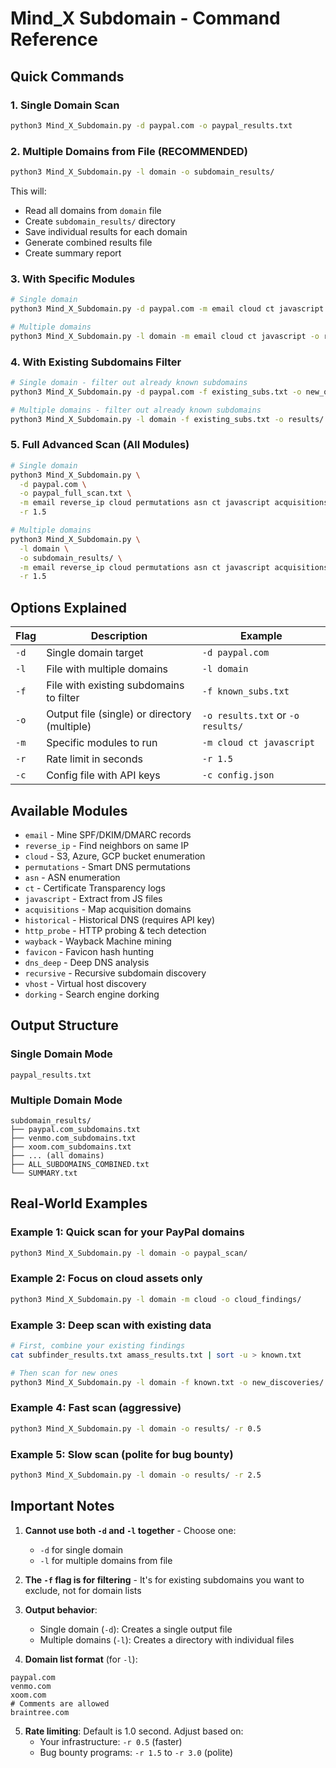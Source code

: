 # Mind_X Subdomain - Command Reference

## Quick Commands

### 1. Single Domain Scan

```bash
python3 Mind_X_Subdomain.py -d paypal.com -o paypal_results.txt
```

### 2. Multiple Domains from File (RECOMMENDED)

```bash
python3 Mind_X_Subdomain.py -l domain -o subdomain_results/
```

This will:
- Read all domains from `domain` file
- Create `subdomain_results/` directory
- Save individual results for each domain
- Generate combined results file
- Create summary report

### 3. With Specific Modules

```bash
# Single domain
python3 Mind_X_Subdomain.py -d paypal.com -m email cloud ct javascript -o results.txt

# Multiple domains
python3 Mind_X_Subdomain.py -l domain -m email cloud ct javascript -o results/
```

### 4. With Existing Subdomains Filter

```bash
# Single domain - filter out already known subdomains
python3 Mind_X_Subdomain.py -d paypal.com -f existing_subs.txt -o new_only.txt

# Multiple domains - filter out already known subdomains
python3 Mind_X_Subdomain.py -l domain -f existing_subs.txt -o results/
```

### 5. Full Advanced Scan (All Modules)

```bash
# Single domain
python3 Mind_X_Subdomain.py \
  -d paypal.com \
  -o paypal_full_scan.txt \
  -m email reverse_ip cloud permutations asn ct javascript acquisitions \
  -r 1.5

# Multiple domains
python3 Mind_X_Subdomain.py \
  -l domain \
  -o subdomain_results/ \
  -m email reverse_ip cloud permutations asn ct javascript acquisitions \
  -r 1.5
```

## Options Explained

| Flag | Description | Example |
|------|-------------|---------|
| `-d` | Single domain target | `-d paypal.com` |
| `-l` | File with multiple domains | `-l domain` |
| `-f` | File with existing subdomains to filter | `-f known_subs.txt` |
| `-o` | Output file (single) or directory (multiple) | `-o results.txt` or `-o results/` |
| `-m` | Specific modules to run | `-m cloud ct javascript` |
| `-r` | Rate limit in seconds | `-r 1.5` |
| `-c` | Config file with API keys | `-c config.json` |

## Available Modules

- `email` - Mine SPF/DKIM/DMARC records
- `reverse_ip` - Find neighbors on same IP
- `cloud` - S3, Azure, GCP bucket enumeration
- `permutations` - Smart DNS permutations
- `asn` - ASN enumeration
- `ct` - Certificate Transparency logs
- `javascript` - Extract from JS files
- `acquisitions` - Map acquisition domains
- `historical` - Historical DNS (requires API key)
- `http_probe` - HTTP probing & tech detection
- `wayback` - Wayback Machine mining
- `favicon` - Favicon hash hunting
- `dns_deep` - Deep DNS analysis
- `recursive` - Recursive subdomain discovery
- `vhost` - Virtual host discovery
- `dorking` - Search engine dorking

## Output Structure

### Single Domain Mode
```
paypal_results.txt
```

### Multiple Domain Mode
```
subdomain_results/
├── paypal.com_subdomains.txt
├── venmo.com_subdomains.txt
├── xoom.com_subdomains.txt
├── ... (all domains)
├── ALL_SUBDOMAINS_COMBINED.txt
└── SUMMARY.txt
```

## Real-World Examples

### Example 1: Quick scan for your PayPal domains
```bash
python3 Mind_X_Subdomain.py -l domain -o paypal_scan/
```

### Example 2: Focus on cloud assets only
```bash
python3 Mind_X_Subdomain.py -l domain -m cloud -o cloud_findings/
```

### Example 3: Deep scan with existing data
```bash
# First, combine your existing findings
cat subfinder_results.txt amass_results.txt | sort -u > known.txt

# Then scan for new ones
python3 Mind_X_Subdomain.py -l domain -f known.txt -o new_discoveries/
```

### Example 4: Fast scan (aggressive)
```bash
python3 Mind_X_Subdomain.py -l domain -o results/ -r 0.5
```

### Example 5: Slow scan (polite for bug bounty)
```bash
python3 Mind_X_Subdomain.py -l domain -o results/ -r 2.5
```

## Important Notes

1. **Cannot use both `-d` and `-l` together** - Choose one:
   - `-d` for single domain
   - `-l` for multiple domains from file

2. **The `-f` flag is for filtering** - It's for existing subdomains you want to exclude, not for domain lists

3. **Output behavior**:
   - Single domain (`-d`): Creates a single output file
   - Multiple domains (`-l`): Creates a directory with individual files

4. **Domain list format** (for `-l`):
```
paypal.com
venmo.com
xoom.com
# Comments are allowed
braintree.com
```

5. **Rate limiting**: Default is 1.0 second. Adjust based on:
   - Your infrastructure: `-r 0.5` (faster)
   - Bug bounty programs: `-r 1.5` to `-r 3.0` (polite)
